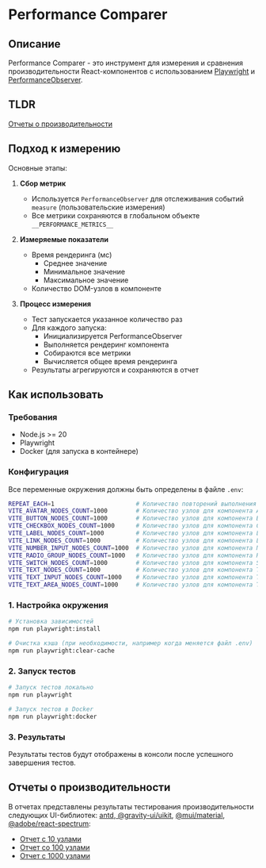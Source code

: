 # Performance Comparer

## Описание

Performance Comparer - это инструмент для измерения и сравнения производительности React-компонентов с использованием [Playwright](https://playwright.dev) и [PerformanceObserver](https://developer.mozilla.org/en-US/docs/Web/API/PerformanceObserver).

## TLDR

[Отчеты о производительности](#отчеты-о-производительности)

## Подход к измерению

Основные этапы:

1. **Сбор метрик**

   - Используется `PerformanceObserver` для отслеживания событий `measure` (пользовательские измерения)
   - Все метрики сохраняются в глобальном объекте `__PERFORMANCE_METRICS__`

2. **Измеряемые показатели**

   - Время рендеринга (мс)
     - Среднее значение
     - Минимальное значение
     - Максимальное значение
   - Количество DOM-узлов в компоненте

3. **Процесс измерения**
   - Тест запускается указанное количество раз
   - Для каждого запуска:
     - Инициализируется PerformanceObserver
     - Выполняется рендеринг компонента
     - Собираются все метрики
     - Вычисляется общее время рендеринга
   - Результаты агрегируются и сохраняются в отчет

## Как использовать

### Требования

- Node.js >= 20
- Playwright
- Docker (для запуска в контейнере)

### Конфигурация

Все переменные окружения должны быть определены в файле `.env`:

```bash
REPEAT_EACH=1                       # Количество повторений выполнения для каждого теста
VITE_AVATAR_NODES_COUNT=1000        # Количество узлов для компонента Avatar
VITE_BUTTON_NODES_COUNT=1000        # Количество узлов для компонента Button
VITE_CHECKBOX_NODES_COUNT=1000      # Количество узлов для компонента Checkbox
VITE_LABEL_NODES_COUNT=1000         # Количество узлов для компонента Label
VITE_LINK_NODES_COUNT=1000          # Количество узлов для компонента Link
VITE_NUMBER_INPUT_NODES_COUNT=1000  # Количество узлов для компонента NumberInput
VITE_RADIO_GROUP_NODES_COUNT=1000   # Количество узлов для компонента RadioGroup
VITE_SWITCH_NODES_COUNT=1000        # Количество узлов для компонента Switch
VITE_TEXT_NODES_COUNT=1000          # Количество узлов для компонента Text
VITE_TEXT_INPUT_NODES_COUNT=1000    # Количество узлов для компонента TextInput
VITE_TEXT_AREA_NODES_COUNT=1000     # Количество узлов для компонента TextArea
```

### 1. Настройка окружения

```bash
# Установка зависимостей
npm run playwright:install

# Очистка кэша (при необходимости, например когда меняется файл .env)
npm run playwright:clear-cache
```

### 2. Запуск тестов

```bash
# Запуск тестов локально
npm run playwright

# Запуск тестов в Docker
npm run playwright:docker
```

### 3. Результаты

Результаты тестов будут отображены в консоли после успешного завершения тестов.

## Отчеты о производительности

В отчетах представлены результаты тестирования производительности следующих UI-библиотек: [antd](https://github.com/ant-design/ant-design),[ @gravity-ui/uikit](https://github.com/gravity-ui/uikit), [@mui/material](https://github.com/mui/material-ui), [@adobe/react-spectrum](https://github.com/adobe/react-spectrum):

- [Отчет с 10 узлами](./REPORT_10.md)
- [Отчет со 100 узлами](./REPORT_100.md)
- [Отчет с 1000 узлами](./REPORT_1000.md)
